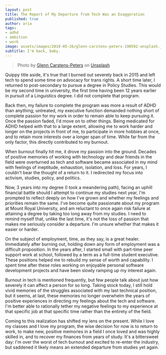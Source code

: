 ```yaml
---
layout: post
title: The Report of My Departure from Tech Was an Exaggeration
published: true
author: aria
tags:
- adhd
- ambition
- work
image: assets/images/2019-05-26/glenn-carstens-peters-190592-unsplash.jpg
subtitle: I'm back, baby.
---
```

> Photo by [Glenn Carstens-Peters](https://unsplash.com/@glenncarstenspeters) on [Unsplash](https://unsplash.com)

Quippy title aside, it's true that I burned out severely back in 2015 and left tech to spend some time on advocacy for trans rights. A short time later, I returned to post-secondary to pursue a degree in Policy Studies. This would be my second time in university, the first time having been 12 years earlier in pursuit of a Linguistics degree. I did not complete that program.

Back then, my failure to complete the program was more a result of ADHD than anything; untreated, my executive function demanded nothing short of complete passion for my work in order to remain able to keep pursuing it. Once the passion faded, I'd move on to other things. Being medicated for ADHD helped with that to a large extent, allowing me to work harder and longer on the projects in front of me, to participate in more hobbies at once, and to retain more interests over a longer span of time. While far from the only factor, this directly contributed to my burnout.

When burnout finally hit me, it drove my passion into the ground. Decades of positive memories of working with technology and dear friends in the field were overturned as tech and software became associated in my mind with feelings of ineptitude, exhaustion, isolation, and loss. For years, I couldn't bear the thought of a return to it. I redirected my focus into activism, studies, policy, and politics.

Now, 3 years into my degree (I took a meandering path), facing an uphill financial battle should I attempt to continue my studies next year, I'm prompted to reflect deeply on how I've grown and whether my feelings and priorities remain the same. I've become quite passionate about my program at Mount Royal University, and am reluctant to once again risk failure at attaining a degree by taking too long away from my studies. I need to remind myself that, unlike the last time, it's not the loss of passion that makes me seriously consider a departure. I'm unsure whether that makes it easier or harder.

On the subject of employment, time, as they say, is a great healer. Immediately after burning out, holding down any form of employment was a difficult proposition. In the years after, I started small with part-time peer support work at school, followed by a term as a full-time student executive. These positions helped me to rebuild my sense of worth and capability. I spent time after these roles working on enjoyable personal software development projects and have been slowly ramping up my interest again.

Burnout in tech is mentioned frequently, but few people talk about just how severely it can affect a person for so long. Taking stock today, I still hold vivid memories of the struggles associated with my last technical position, but it seems, at last, these memories no longer overwhelm the years of positive experiences in directing my feelings about the tech and software. I'm better able to rationally tether my negative feelings to my experience at that specific job at that specific time rather than the entirety of the field. 

Coming to this realization has shifted my lens on the present. While I love my classes and I love my program, the wise decision for now is to return to work, to make new, positive memories in a field I once loved and was highly skilled in, and to recover my finances from years of study. It's a bittersweet day: I'm over the worst of tech burnout and excited to re-enter the industry, but saddened it likely means an extended departure from studies yet again.